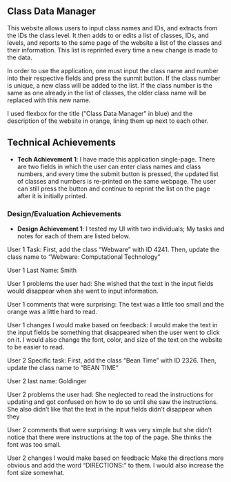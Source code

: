 ## Class Data Manager
This website allows users to input class names and IDs, and extracts from the IDs the
class level. It then adds to or edits a list of classes, IDs, and levels, and reports
to the same page of the website a list of the classes and their information. This
list is reprinted every time a new change is made to the data.

In order to use the application, one must input the class name and number into their
respective fields and press the sunmit button. If the class number is unique, a new
class will be added to the list. If the class number is the same as one already in the
list of classes, the older class name will be replaced with this new name.

I used flexbox for the title ("Class Data Manager" in blue) and the description of the 
website in orange, lining them up next to each other.

## Technical Achievements
- **Tech Achievement 1**: I have made this application single-page. There are two 
fields in which the user can enter class names and class numbers, and every time the
submit button is pressed, the updated list of classes and numbers is re-printed on the
same webpage. The user can still press the button and continue to reprint the list on
the page after it is initially printed.

### Design/Evaluation Achievements
- **Design Achievement 1**: I tested my UI with two individuals; My tasks and notes
for each of them are listed below.

User 1 Task: First, add the class “Webware” with ID 4241. Then, update the class name 
to “Webware: Computational Technology”

User 1 Last Name: Smith

User 1 problems the user had: She wished that the text in the input fields would disappear 
when she went to input information.

User 1 comments that were surprising: The text was a little too small and the orange was a 
little hard to read.

User 1 changes I would make based on feedback: I would make the text in the input fields be 
something that disappeared when the user went to click on it. I would also change the 
font, color, and size of the text on the website to be easier to read.

User 2 Specific task:
First, add the class “Bean Time” with ID 2326. Then, update the class name to “BEAN TIME”

User 2 last name: Goldinger

User 2 problems the user had: She neglected to read the instructions for updating and 
got confused on how to do so until she saw the instructions. She also didn’t like that 
the text in the input fields didn’t disappear when they 

User 2 comments that were surprising: It was very simple but she didn’t notice that there 
were instructions at the top of the page. She thinks the font was too small.

User 2 changes I would make based on feedback: Make the directions more obvious and add the 
word “DIRECTIONS:” to them. I would also increase the font size somewhat.
